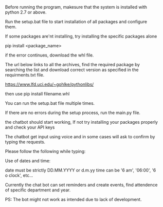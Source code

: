 Before running the program, makesure that the system is installed with python 2.7 or above.

Run the setup.bat file to start installation of all packages and configure them.

If some packages are'nt installing, try installing the specific packages alone

pip install <package_name>

if the error continues, download the whl file.

The url below links to all the archives, find the required package by searching the list and download correct version as specified in the requirments.txt file.

https://www.lfd.uci.edu/~gohlke/pythonlibs/

then use pip install filename.whl

You can run the setup.bat file multiple times.

If there are no errors during the setup process, run the main.py file.

the chatbot should start working, If not try installing your packages properly and check your API keys


The chatbot get input using voice and in some cases will ask to confirm by typing the requests.

Please follow the following while typing:

Use of dates and time:

date must be strictly DD.MM.YYYY or d.m.yy
time can be '6 am', '06:00', '6 o clock', etc...

Currently the chat bot can set reminders and create events, find attendence of specific department and year. 

PS: 
The bot might not work as intended due to lack of development.

